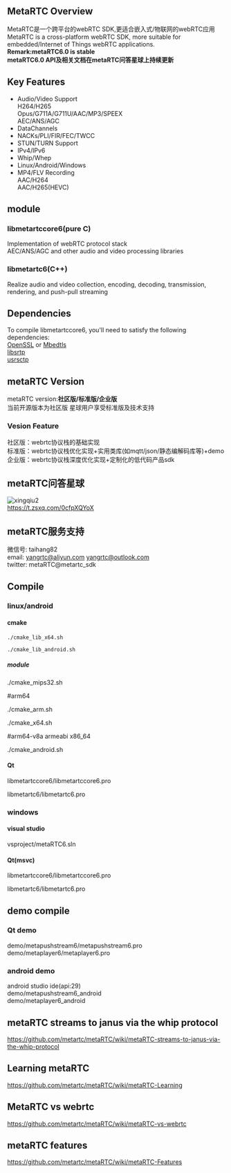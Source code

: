 ## MetaRTC Overview
MetaRTC是一个跨平台的webRTC SDK,更适合嵌入式/物联网的webRTC应用  
MetaRTC is a cross-platform webRTC SDK, more suitable for embedded/Internet of Things webRTC applications.    
**Remark:metaRTC6.0 is stable**  
**metaRTC6.0 API及相关文档在metaRTC问答星球上持续更新**  
## Key Features
+ Audio/Video Support  
H264/H265  
Opus/G711A/G711U/AAC/MP3/SPEEX  
AEC/ANS/AGC
+ DataChannels
+ NACKs/PLI/FIR/FEC/TWCC
+ STUN/TURN Support
+ IPv4/IPv6
+ Whip/Whep  
+ Linux/Android/Windows
+ MP4/FLV Recording  
AAC/H264  
AAC/H265(HEVC)
## module
### libmetartccore6(pure C)
Implementation of webRTC protocol stack    
AEC/ANS/AGC and other audio and video processing libraries
### libmetartc6(C++)
Realize audio and video collection, encoding, decoding, transmission, rendering, and push-pull streaming  

## Dependencies
To compile libmetartccore6, you'll need to satisfy the following dependencies:  
[OpenSSL](https://www.openssl.org/) or [Mbedtls](https://github.com/Mbed-TLS/mbedtls)  
[libsrtp](https://github.com/cisco/libsrtp)  
[usrsctp](https://github.com/sctplab/usrsctp)  

## metaRTC Version
metaRTC version:**社区版/标准版/企业版**  
当前开源版本为社区版  星球用户享受标准版及技术支持 
### Vesion Feature
社区版：webrtc协议栈的基础实现  
标准版：webrtc协议栈优化实现+实用类库(如mqtt/json/静态编解码库等)+demo  
企业版：webrtc协议栈深度优化实现+定制化的低代码产品sdk  
 
## metaRTC问答星球      
  ![xingqiu2](https://user-images.githubusercontent.com/87118023/227077884-0163fcb6-ab0d-4933-88c9-0164b80f4d02.jpg)  
https://t.zsxq.com/0cfpXQYoX

## metaRTC服务支持
微信号: taihang82  
email: yangrtc@aliyun.com yangrtc@outlook.com   
twitter: metaRTC@metartc_sdk

## Compile

### linux/android

#### cmake

`./cmake_lib_x64.sh `

`./cmake_lib_android.sh `

##### module

./cmake_mips32.sh  

#arm64

./cmake_arm.sh  

./cmake_x64.sh 

#arm64-v8a armeabi x86_64

./cmake_android.sh  

#### Qt

libmetartccore6/libmetartccore6.pro

libmetartc6/libmetartc6.pro

### windows

#### visual studio

vsproject/metaRTC6.sln

#### Qt(msvc)

libmetartccore6/libmetartccore6.pro

libmetartc6/libmetartc6.pro

## demo compile
### Qt demo
demo/metapushstream6/metapushstream6.pro  
demo/metaplayer6/metaplayer6.pro
### android demo
android studio ide(api:29)  
demo/metapushstream6_android  
demo/metaplayer6_android  

## metaRTC streams to janus via the whip protocol  
https://github.com/metartc/metaRTC/wiki/metaRTC-streams-to-janus-via-the-whip-protocol

## Learning metaRTC 
https://github.com/metartc/metaRTC/wiki/metaRTC-Learning   
## MetaRTC vs webrtc
https://github.com/metartc/metaRTC/wiki/metaRTC-vs-webrtc
## metaRTC features
https://github.com/metartc/metaRTC/wiki/metaRTC-Features



